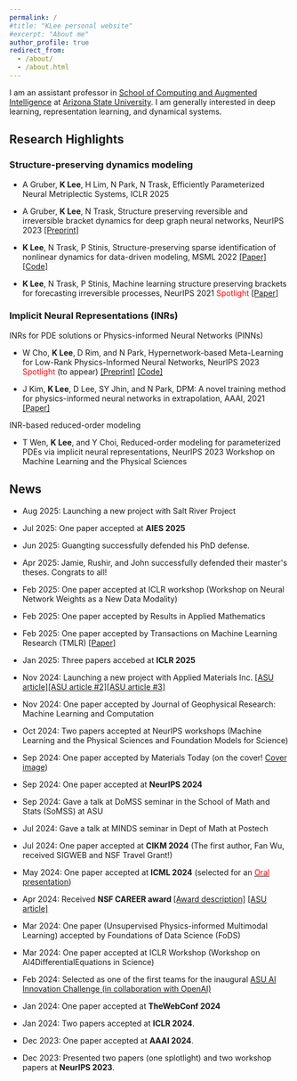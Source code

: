 ```yaml
---
permalink: /
#title: "KLee personal website"
#excerpt: "About me"
author_profile: true
redirect_from: 
  - /about/
  - /about.html
---
```


I am an assistant professor in [School of Computing and Augmented Intelligence](https://scai.engineering.asu.edu/) at [Arizona State University](https://www.asu.edu/). I am generally interested in deep learning, representation learning, and dynamical systems.<br/> 

<!-- <b>Open positions</b>: I am looking for self-motivated Ph.D. research assistants. Email me with your CV and a brief introduction of your research interests to kookjin.lee@asu.edu. --> 


## Research Highlights

### Structure-preserving dynamics modeling 

- A Gruber, <b>K Lee</b>, H Lim, N Park, N Trask, Efficiently Parameterized Neural Metriplectic Systems, ICLR 2025

- A Gruber, <b>K Lee</b>, N Trask, Structure preserving reversible and irreversible bracket dynamics for deep graph neural networks, NeurIPS 2023 [[Preprint]](https://arxiv.org/abs/2305.15616)

- <b>K Lee</b>, N Trask, P Stinis, Structure-preserving sparse identification of nonlinear dynamics for data-driven modeling, MSML 2022 [[Paper]](https://proceedings.mlr.press/v190/lee22a/lee22a.pdf)[[Code]](https://github.com/klee44/NDSI)

- <b>K Lee</b>, N Trask, P Stinis, Machine learning structure preserving brackets for forecasting irreversible processes, NeurIPS 2021 <span style="color:red">Spotlight</span> [[Paper]](https://proceedings.neurips.cc/paper/2021/file/2d1bcedd27b586d2a9562a0f8e076b41-Paper.pdf)

### Implicit Neural Representations (INRs) 

INRs for PDE solutions or Physics-informed Neural Networks (PINNs)

- W Cho, <b>K Lee</b>, D Rim, and N Park,  Hypernetwork-based Meta-Learning for Low-Rank Physics-Informed Neural Networks, NeurIPS 2023 <span style="color:red">Spotlight</span> (to appear) [[Preprint]](https://arxiv.org/abs/2310.09528) [[Code]](https://github.com/WooJin-Cho/Hyper-LR-PINN)

- J Kim, <b>K Lee</b>, D Lee, SY Jhin, and N Park, DPM: A novel training method for physics-informed neural networks in extrapolation, AAAI, 2021 [[Paper]](https://ojs.aaai.org/index.php/AAAI/article/view/16992)

INR-based reduced-order modeling

- T Wen, <b>K Lee</b>, and Y Choi, Reduced-order modeling for parameterized PDEs via implicit neural representations, NeurIPS 2023 Workshop on Machine Learning and the Physical Sciences 

## News
- Aug 2025: Launching a new project with Salt River Project 

- Jul 2025: One paper accepted at <b>AIES 2025</b>

- Jun 2025: Guangting successfully defended his PhD defense. 

- Apr 2025: Jamie, Rushir, and John successfully defended their master's theses. Congrats to all!

- Feb 2025: One paper accepted at ICLR workshop (Workshop on Neural Network Weights as a New Data Modality) 

- Feb 2025: One paper accepted by Results in Applied Mathematics 

- Feb 2025: One paper accepted by Transactions on Machine Learning Research (TMLR) [[Paper]](https://openreview.net/pdf?id=hCxtlfvL22) 

- Jan 2025: Three papers accebed at <b>ICLR 2025</b>

- Nov 2024: Launching a new project with Applied Materials Inc. [[ASU article]](https://fullcircle.asu.edu/faculty/applying-new-ai-to-microelectronics-manufacturing/)[[ASU article #2]](https://news.asu.edu/20250428-science-and-technology-applying-ai-microelectronics-manufacturing)[[ASU article #3]](https://news.asu.edu/20250422-science-and-technology-applied-materials-invests-asu-advance-technology-brighter-future)

- Nov 2024: One paper accepted by Journal of Geophysical Research: Machine Learning and Computation

- Oct 2024: Two papers accepted at NeurIPS workshops (Machine Learning and the Physical Sciences and Foundation Models for Science) 

- Sep 2024: One paper accepted by Materials Today (on the cover! [Cover image](/files/BFP-cover-materials-today.jpeg))  

- Sep 2024: One paper accepted at <b>NeurIPS 2024</b>

- Sep 2024: Gave a talk at DoMSS seminar in the School of Math and Stats (SoMSS) at ASU 

- Jul 2024: Gave a talk at MINDS seminar in Dept of Math at Postech 

- Jul 2024: One paper accepted at <b>CIKM 2024</b> (The first author, Fan Wu, received SIGWEB and NSF Travel Grant!)  

- May 2024: One paper accepted at <b>ICML 2024</b> (selected for an [<span style="color:red">Oral</span> presentation](https://icml.cc/virtual/2024/session/35281))

- Apr 2024: Received <b> NSF CAREER award </b> [[Award description]](https://www.nsf.gov/awardsearch/showAward?AWD_ID=2338909) [[ASU article]](https://fullcircle.asu.edu/faculty/new-ai-for-a-new-era-of-discovery/) 

- Mar 2024: One paper (Unsupervised Physics-informed Multimodal Learning) accepted by Foundations of Data Science (FoDS)

- Mar 2024: One paper accepted at ICLR Workshop (Workshop on AI4DifferentialEquations in Science)

- Feb 2024: Selected as one of the first teams for the inaugural [ASU AI Innovation Challenge (in collaboration with OpenAI)](https://news.asu.edu/20240118-university-news-new-collaboration-openai-charts-future-ai-higher-education)

- Jan 2024: One paper accepted at <b>TheWebConf 2024</b>

- Jan 2024: Two papers accepted at <b>ICLR 2024</b>.

- Dec 2023: One paper accepted at <b>AAAI 2024</b>.

- Dec 2023: Presented two papers (one splotlight) and two workshop papers at <b>NeurIPS 2023</b>.

